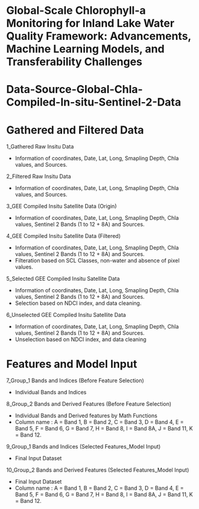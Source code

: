 # Global-Scale Chlorophyll-a Monitoring for Inland Lake Water Quality Framework: Advancements, Machine Learning Models, and Transferability Challenges

# Data-Source-Global-Chla-Compiled-In-situ-Sentinel-2-Data

# Gathered and Filtered Data
1_Gathered Raw Insitu Data 
- Information of coordinates, Date, Lat, Long, Smapling Depth, Chla values, and Sources.

2_Filtered Raw Insitu Data 
- Information of coordinates, Date, Lat, Long, Smapling Depth, Chla values, and Sources.

3_GEE Compiled Insitu Satellite Data (Origin)
- Information of coordinates, Date, Lat, Long, Smapling Depth, Chla values, Sentinel 2 Bands (1 to 12 + 8A) and Sources.

4_GEE Compiled Insitu Satellite Data (Filtered)
- Information of coordinates, Date, Lat, Long, Smapling Depth, Chla values, Sentinel 2 Bands (1 to 12 + 8A) and Sources.
- Filteration based on SCL Classes, non-water and absence of pixel values.

5_Selected GEE Compiled Insitu Satellite Data 
- Information of coordinates, Date, Lat, Long, Smapling Depth, Chla values, Sentinel 2 Bands (1 to 12 + 8A) and Sources.
- Selection based on NDCI index, and data cleaning.

6_Unselected GEE Compiled Insitu Satellite Data
- Information of coordinates, Date, Lat, Long, Smapling Depth, Chla values, Sentinel 2 Bands (1 to 12 + 8A) and Sources.
- Unselection based on NDCI index, and data cleaning

# Features and Model Input
7_Group_1 Bands and Indices (Before Feature Selection)
- Individual Bands and Indices

8_Group_2 Bands and Derived Features (Before Feature Selection)
- Individual Bands and Derived features by Math Functions
- Column name : A = Band 1,
                B = Band 2,
                C = Band 3,
                D = Band 4,
                E = Band 5,
                F = Band 6,
                G = Band 7,
                H = Band 8,
                I = Band 8A,
                J = Band 11,
                K = Band 12.

9_Group_1 Bands and Indices (Selected Features_Model Input)
- Final Input Dataset

10_Group_2 Bands and Derived Features (Selected Features_Model Input)
- Final Input Dataset
- Column name : A = Band 1,
                B = Band 2,
                C = Band 3,
                D = Band 4,
                E = Band 5,
                F = Band 6,
                G = Band 7,
                H = Band 8,
                I = Band 8A,
                J = Band 11,
                K = Band 12.
